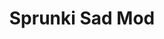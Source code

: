 ---
slug: sprunki-sad-mod
title: Sprunki Sad Mod
description: "Sprunki Sad Mod is an exciting online game. Play for free directly in your browser!"
icon: /images/popular_mods/Sprunki Sad Mod.png
url: https://wowtbc.net/sprunkin/sprunki-sad/index.html
previewImage: /images/popular_mods/Sprunki Sad Mod.png
type: popular mods

# SEO配置
seo:
  title: "Sprunki Sad Mod - Play Free Online Game | Fun Browser Games"
  description: "Sprunki Sad Mod - Play this fun online game for free in your browser. No download required!"
  ogImage: "/images/popular_mods/Sprunki Sad Mod.png"
  keywords: "sprunki-sad-mod, online game, browser game, free game, popular mods game, play online"

videoUrls:
  - https://www.youtube.com/embed/example1
  - https://www.youtube.com/embed/example2

whyPlay:
  title: "Why Play Sprunki Sad Mod?"
  items:
    - "Immersive Gameplay: Sprunki Sad Mod offers an engaging and immersive gaming experience that will keep you entertained for hours"
    - "Challenging Levels: Test your skills with increasingly difficult challenges and obstacles"
    - "Beautiful Graphics: Enjoy stunning visuals and smooth animations that bring the game world to life"
    - "Regular Updates: New content and features are added regularly to keep the game fresh and exciting"
    - "Free to Play: Experience all the fun without spending a penny"
    - "Community Features: Connect with other players, share strategies, and compete for high scores"
    - "Cross-Platform: Play on any device with a web browser, no downloads required"

features:
  title: "Key Features of Sprunki Sad Mod"
  image: "/images/popular_mods/Sprunki Sad Mod.png"
  items:
    - "Intuitive Controls: Easy to learn controls make Sprunki Sad Mod accessible for players of all skill levels"
    - "Multiple Game Modes: Enjoy various gameplay options that provide different challenges and experiences"
    - "Character Customization: Personalize your gaming experience with unique characters and items"
    - "Achievement System: Complete special tasks to earn rewards and recognition"
    - "Leaderboards: Compete with players worldwide and see who can achieve the highest scores"

characteristics:
  title: "Game Characteristics"
  image: "/images/popular_mods/Sprunki Sad Mod.png"
  items:
    - "Genre: Popular mods game with elements of strategy and skill"
    - "Difficulty: Suitable for both casual gamers and those seeking a challenge"
    - "Play Time: Quick sessions or extended gameplay, depending on your preference"
    - "Art Style: Vibrant and engaging visuals that enhance the gaming experience"
    - "Sound Design: Immersive audio that complements the gameplay perfectly"

info: "Sprunki Sad Mod is an exciting online game that offers players a unique and engaging gaming experience. With its intuitive controls, stunning visuals, and challenging gameplay, Sprunki Sad Mod provides hours of entertainment for players of all ages and skill levels. Whether you're looking for a quick gaming session during a break or an extended play session, Sprunki Sad Mod delivers an immersive experience that will keep you coming back for more. The game features multiple levels of increasing difficulty, ensuring that players are constantly challenged as they progress. With regular updates adding new content and features, Sprunki Sad Mod remains fresh and exciting, providing endless entertainment options for its growing community of players."

howToPlayIntro: "Welcome to Sprunki Sad Mod! This guide will walk you through the basics and help you master the game. Whether you're a beginner or looking to improve your skills, these tips and instructions will enhance your gaming experience."

howToPlaySteps:
  - title: "Getting Started"
    description: "Begin your Sprunki Sad Mod adventure by familiarizing yourself with the controls. Use your keyboard or mouse to navigate through the game interface. The tutorial will guide you through the basic mechanics and help you understand the objectives."
  - title: "Understanding the Objectives"
    description: "In Sprunki Sad Mod, your main goal is to progress through levels by completing specific objectives. Each level presents unique challenges that require different strategies and approaches."
  - title: "Mastering the Controls"
    description: "Practice using the controls to improve your precision and reaction time. Sprunki Sad Mod requires quick reflexes and strategic thinking to overcome obstacles and defeat opponents."
  - title: "Utilizing Power-ups"
    description: "Collect power-ups throughout the game to enhance your abilities and overcome difficult challenges. Each power-up offers unique advantages that can be crucial for success."
  - title: "Developing Strategies"
    description: "As you progress in Sprunki Sad Mod, develop effective strategies for different scenarios. Analyze patterns, anticipate challenges, and adapt your approach to maximize your performance."

faq:
  title: "Frequently Asked Questions about Sprunki Sad Mod"
  items:
    - question: "Is Sprunki Sad Mod free to play?"
      answer: "Yes, Sprunki Sad Mod is completely free to play directly in your web browser. No downloads or purchases are required to enjoy the full game experience."
    - question: "Can I play Sprunki Sad Mod on mobile devices?"
      answer: "Yes, Sprunki Sad Mod is optimized for both desktop and mobile play. You can enjoy the game on any device with a web browser and internet connection."
    - question: "Are there any in-game purchases?"
      answer: "While Sprunki Sad Mod is free to play, there may be optional in-game purchases available for cosmetic items or additional features that don't affect core gameplay."
    - question: "How often is Sprunki Sad Mod updated?"
      answer: "The developers regularly update Sprunki Sad Mod with new content, features, and improvements based on player feedback and game performance."
    - question: "Can I play Sprunki Sad Mod offline?"
      answer: "Currently, Sprunki Sad Mod requires an internet connection to play as it's a browser-based online game."
    - question: "Is Sprunki Sad Mod suitable for children?"
      answer: "Yes, Sprunki Sad Mod is designed to be family-friendly and suitable for players of all ages."
    - question: "How do I report bugs or issues?"
      answer: "If you encounter any problems while playing Sprunki Sad Mod, you can report them through the game's support page or contact the developers directly through their website."
    - question: "Still Have Questions?"
      answer: "If you have additional questions about Sprunki Sad Mod that aren't covered in this FAQ, please visit our support center or contact our customer service team for assistance."
---